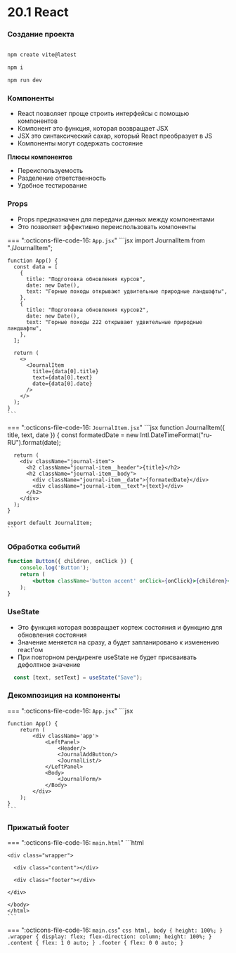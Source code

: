 # 20.1 React


### Создание проекта

```bash

npm create vite@latest

npm i

npm run dev

```

### Компоненты

- React позволяет проще строить интерфейсы с помощью компонентов
- Компонент это функция, которая возвращает JSX
- JSX это синтаксический сахар, который React преобразует в JS
- Компоненты могут содержать состояние

**Плюсы компонентов**

- Переиспользуемость
- Разделение ответственность
- Удобное тестирование

### Props

- Props предназначен для передачи данных между компонентами
- Это позволяет эффективно переиспользовать компоненты

=== ":octicons-file-code-16: `App.jsx`"
    ```jsx
    import JournalItem from "./JournalItem";

    function App() {
      const data = [
        {
          title: "Подготовка обновления курсов",
          date: new Date(),
          text: "Горные походы открывают удвительные природные ландшафты",
        },
        {
          title: "Подготовка обновления курсов2",
          date: new Date(),
          text: "Горные походы 222 открывают удвительные природные ландшафты",
        },
      ];

      return (
        <>
          <JournalItem
            title={data[0].title}
            text={data[0].text}
            date={data[0].date}
          />
        </>
      );
    }
    ```

=== ":octicons-file-code-16: `JournalItem.jsx`"
    ```jsx
      function JournalItem({ title, text, date }) {
      const formatedDate = new Intl.DateTimeFormat("ru-RU").format(date);

      return (
        <div className="journal-item">
          <h2 className="journal-item__header">{title}</h2>
          <h2 className="journal-item__body">
            <div className="journal-item__date">{formatedDate}</div>
            <div className="journal-item__text">{text}</div>
          </h2>
        </div>
      );
    }

    export default JournalItem;
    ```

### Обработка событий

```jsx
function Button({ children, onClick }) {
    console.log('Button');
    return (
        <button className='button accent' onClick={onClick}>{children}</button>
    );
}
```

### UseState

- Это функция которая возвращает кортеж состояния и функцию для обновления состояния
- Значение меняется на сразу, а будет запланировано к изменению react'ом
- При повторном рендиренге useState не будет присваивать дефолтное значение

```jsx
  const [text, setText] = useState("Save");
```

### Декомпозиция на компоненты

=== ":octicons-file-code-16: `App.jsx`"
    ```jsx

    function App() {
        return (
            <div className='app'>
                <LeftPanel>
                    <Header/>
                    <JournalAddButton/>
                    <JournalList/>
                </LeftPanel>
                <Body>
                    <JournalForm/>
                </Body>
            </div>
        );
    }
    ```


### Прижатый footer


=== ":octicons-file-code-16: `main.html`"
    ```html
    <html>
    <body>

    <div class="wrapper">

      <div class="content"></div>

      <div class="footer"></div>

    </div>

    </body>
    </html>
    ```

=== ":octicons-file-code-16: `main.css`"
    ```css
    html,
    body {
      height: 100%;
    }
    .wrapper {
      display: flex;
      flex-direction: column;
      height: 100%;
    }
    .content {
      flex: 1 0 auto;
    }
    .footer {
      flex: 0 0 auto;
    }
    ```

